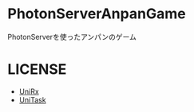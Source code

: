 # PhotonServerAnpanGame
PhotonServerを使ったアンパンのゲーム

# LICENSE

- [UniRx](https://github.com/neuecc/UniRx)  
- [UniTask](https://github.com/Cysharp/UniTask)  
